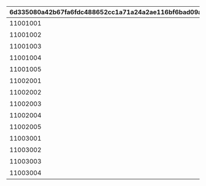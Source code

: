 |6d335080a42b67fa6fdc488652cc1a71a24a2ae116bf6bad09a387d644b25261|acc016fe51613eb7ac288db975ba24489c38598396adfd6f5254d567a3c9678b|41ca6812b5b93869c516cba3d6be090598e4d417ddd87c5c90f22d7faa4d6a89|1926e707ad5ce95cf8540c8db0cba18bf7a7e99169dd4e387446370d0ab4c7cc|c689aebd2c493d1d88ccd19ee5a53614cc0e7c9d44d23490fbfe5876da3f5b75|aa3135052a483cf087806e53de9dff02c80d8322884a6da4e1830c92c1780134|05b923faefb3426a8e08a754a91202bff997625cf1b94881ae973ec276440567|cf084bf8798f47aa283fb972d8144062560a9f239aad45a476a2a6febc1ef287|ecc8928c7b882546ff3259b311ea5fbfa23d8d2dd1e2ec5b493add41dfa99d5d|3d88ddfa1bd35098beaae833fb5473f423ca59605486652eff2e46e3128cb2f2|a9b996ec1a44809e990c882493d6f1a8da32a587c01f6df51fd93d3328a7e25a|be794ec5171042e67687c5a41d39de62cb0890a69b682617b747e5e008db5346|743c7d580559f7f8f7ccd1382eacc2cb82e884e4a8a9f2ae5a325b2e1497fa6f|0bc506af9d49fa91bd1335d72f45000fdb14ea62caaf9ec05c2e0f69c3595682|7c4e70e47ce8d219b8e7ba3a60d915d2245dd5fa50c205f717330d010b6c671e|bb59d1187211ae77202534385f17881ed089824e3607c41ae0ff2d1a93db0e08|4b4bb1a8b019242b136ae41e617dc7a55a16a221ed303649176ff893a63ac817|
| --- | --- | --- | --- | --- | --- | --- | --- | --- | --- | --- | --- | --- | --- | --- | --- | --- |
|11001001|108|4201401|4104401|100000|7200|スィオネ\n樹林|10|11001|4104351|43200|4101401|11001001|1|1|4101351|-470|
|11001002|90|4203401|4110401|100000|7200|ヘリケ巨木|10|11001|4110351|43200|4106401|11001002|2|1|4106351|-235|
|11001003|108|4201401|4105401|100000|7200|イオカステ\n岩山|10|11001|4105351|43200|4102401|11001003|3|1|4102351|0|
|11001004|90|4203401|4109401|100000|7200|ハルパリ\n大滝|10|11001|4109351|43200|4108401|11001004|4|1|4108351|235|
|11001005|108|4201401|4107401|100000|7200|ムネメー川|10|11001|4107351|43200|4103401|11001005|5|1|4103351|470|
|11002001|108|4301401|4201401|100000|7200|アルバ浜堤|10|11002|4101401|43200|4104401|11002003|6|1|4301351|-470|
|11002002|90|4305401|4203401|100000|7200|サダルスド\n砂浜|10|11002|4106401|43200|4110401|11002002|7|1|4305351|-235|
|11002003|108|4302401|4201401|100000|7200|ダルリク\n巨岩|10|11002|4102401|43200|4105401|11002001|8|1|4302351|0|
|11002004|90|4304401|4203401|100000|7200|アンカル川|10|11002|4108401|43200|4109401|11001005|9|1|4304351|235|
|11002005|108|4303401|4201401|100000|7200|ダクビア\n森林|10|11002|4103401|43200|4107401|11001001|10|1|4303351|470|
|11003001|108|4109401|4104401|100000|7200|ミーマス\n洞穴|10|11003|4201401|43200|4101401|11003001|11|1|4201351|-470|
|11003002|90|4110401|4102401|100000|7200|レアント川|10|11003|4202401|43200|4108401|11003002|11|1|4202351|-155|
|11003003|108|4109401|4105401|100000|7200|ケランド\n廃墟|10|11003|4203401|43200|4103401|11003003|11|1|4203351|160|
|11003004|90|4110401|4107401|100000|7200|デオネカ\n氷海|10|11003|4204401|43200|4106401|11003004|11|1|4204351|470|